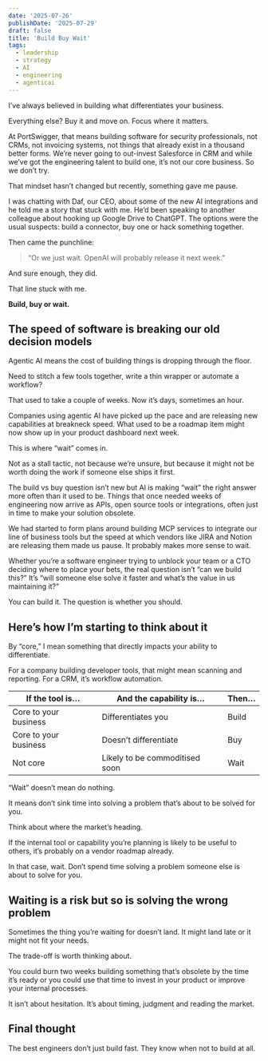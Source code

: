 ```yaml
---
date: '2025-07-26'
publishDate: '2025-07-29'
draft: false
title: 'Build Buy Wait'
tags:
  - leadership
  - strategy
  - AI
  - engineering
  - agenticai
---
```


I’ve always believed in building what differentiates your business.

Everything else? Buy it and move on. Focus where it matters.

At PortSwigger, that means building software for security professionals, not CRMs, not invoicing systems, not things that already exist in a thousand better forms. We’re never going to out-invest Salesforce in CRM and while we’ve got the engineering talent to build one, it’s not our core business. So we don’t try.

That mindset hasn’t changed but recently, something gave me pause.

I was chatting with Daf, our CEO, about some of the new AI integrations and he told me a story that stuck with me. He’d been speaking to another colleague about hooking up Google Drive to ChatGPT. The options were the usual suspects: build a connector, buy one or hack something together.

Then came the punchline:

> “Or we just wait. OpenAI will probably release it next week.”
> 

And sure enough, they did.

That line stuck with me.

**Build, buy or wait.**

## **The speed of software is breaking our old decision models**

Agentic AI means the cost of building things is dropping through the floor.

Need to stitch a few tools together, write a thin wrapper or automate a workflow?

That used to take a couple of weeks. Now it’s days, sometimes an hour.

Companies using agentic AI have picked up the pace and are releasing new capabilities at breakneck speed. What used to be a roadmap item might now show up in your product dashboard next week.

This is where “wait” comes in.

Not as a stall tactic, not because we’re unsure, but because it might not be worth doing the work if someone else ships it first.

The build vs buy question isn’t new but AI is making “wait” the right answer more often than it used to be. Things that once needed weeks of engineering now arrive as APIs, open source tools or integrations, often just in time to make your solution obsolete.

We had started to form plans around building MCP services to integrate our line of business tools but the speed at which vendors like JIRA and Notion are releasing them made us pause. It probably makes more sense to wait.

Whether you’re a software engineer trying to unblock your team or a CTO deciding where to place your bets, the real question isn’t “can we build this?” It’s “will someone else solve it faster and what’s the value in us maintaining it?”

You can build it. The question is whether you should.

## **Here’s how I’m starting to think about it**

By “core,” I mean something that directly impacts your ability to differentiate.

For a company building developer tools, that might mean scanning and reporting. For a CRM, it’s workflow automation.

| **If the tool is…** | **And the capability is…** | **Then…** |
| --- | --- | --- |
| Core to your business | Differentiates you | Build |
| Core to your business | Doesn’t differentiate | Buy |
| Not core | Likely to be commoditised soon | Wait |

“Wait” doesn’t mean do nothing.

It means don’t sink time into solving a problem that’s about to be solved for you.

Think about where the market’s heading.

If the internal tool or capability you’re planning is likely to be useful to others, it’s probably on a vendor roadmap already.

In that case, wait. Don’t spend time solving a problem someone else is about to solve for you.

## **Waiting is a risk but so is solving the wrong problem**

Sometimes the thing you’re waiting for doesn’t land. It might land late or it might not fit your needs.

The trade-off is worth thinking about.

You could burn two weeks building something that’s obsolete by the time it’s ready or you could use that time to invest in your product or improve your internal processes.

It isn’t about hesitation. It’s about timing, judgment and reading the market.

## **Final thought**

The best engineers don’t just build fast. They know when not to build at all.